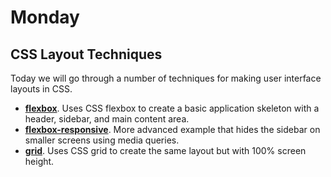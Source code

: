 # Monday

## CSS Layout Techniques

Today we will go through a number of techniques for making user interface layouts in CSS.

* **[flexbox](flexbox)**. Uses CSS flexbox to create a basic application skeleton with a header, sidebar, and main content area.
* **[flexbox-responsive](flexbox-responsive)**. More advanced example that hides the sidebar on smaller screens using media queries.
* **[grid](grid)**. Uses CSS grid to create the same layout but with 100% screen height.
